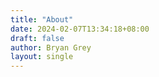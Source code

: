 ```yaml
---
title: "About"
date: 2024-02-07T13:34:18+08:00
draft: false
author: Bryan Grey
layout: single
---
```

